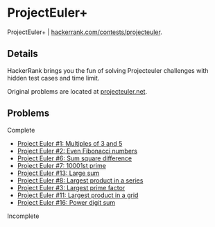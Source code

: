 # ProjectEuler+
ProjectEuler+ | [hackerrank.com/contests/projecteuler](https://www.hackerrank.com/contests/projecteuler).

## Details
HackerRank brings you the fun of solving Projecteuler challenges with hidden test cases and time limit.

Original problems are located at [projecteuler.net](https://projecteuler.net/).

## Problems
Complete
- [Project Euler #1: Multiples of 3 and 5](https://www.hackerrank.com/contests/projecteuler/challenges/euler001/problem)
- [Project Euler #2: Even Fibonacci numbers](https://www.hackerrank.com/contests/projecteuler/challenges/euler002/problem)
- [Project Euler #6: Sum square difference](https://www.hackerrank.com/contests/projecteuler/challenges/euler006/problem)
- [Project Euler #7: 10001st prime](https://www.hackerrank.com/contests/projecteuler/challenges/euler007/problem)
- [Project Euler #13: Large sum](https://www.hackerrank.com/contests/projecteuler/challenges/euler013/problem)
- [Project Euler #8: Largest product in a series](https://www.hackerrank.com/contests/projecteuler/challenges/euler008/problem)
- [Project Euler #3: Largest prime factor](https://www.hackerrank.com/contests/projecteuler/challenges/euler003/problem)
- [Project Euler #11: Largest product in a grid](https://www.hackerrank.com/contests/projecteuler/challenges/euler011/problem)
- [Project Euler #16: Power digit sum](https://www.hackerrank.com/contests/projecteuler/challenges/euler016/problem)

Incomplete

